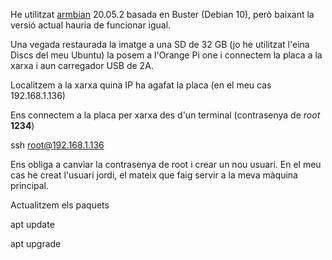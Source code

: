 He utilitzat [armbian](https://www.armbian.com/orange-pi-one/) 20.05.2 basada en Buster (Debian 10), però baixant la versió actual hauria de funcionar igual.

Una vegada restaurada la imatge a una SD de 32 GB (jo he utilitzat l'eina Discs del meu Ubuntu) la posem a l'Orange Pi one i connectem la placa a la xarxa i aun carregador USB de 2A.

Localitzem a la xarxa quina IP ha agafat la placa (en el meu cas 192.168.1.136)

Ens connectem a la placa per xarxa des d'un terminal (contrasenya de *root* **1234**)

ssh root@192.168.1.136

Ens obliga a canviar la contrasenya de root i crear un nou usuari. En el meu cas he creat l'usuari jordi, el mateix que faig servir a la meva màquina principal.

Actualitzem els paquets

apt update

apt upgrade






